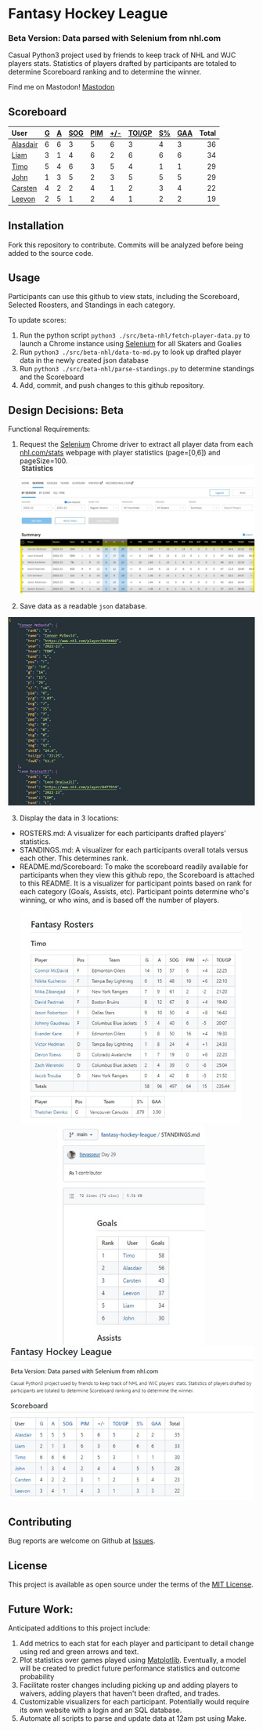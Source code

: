 # Fantasy Hockey League
### Beta Version: Data parsed with Selenium from nhl.com
Casual Python3 project used by friends to keep track of NHL and WJC players stats. Statistics of players drafted by participants are totaled to determine Scoreboard ranking and to determine the winner.

 Find me on Mastodon! <a rel="me" href="https://techhub.social/@leevonlevasseur">Mastodon</a>
## Scoreboard
| User | [G](https://github.com/llevasseur/fantasy-hockey-league/blob/main/STANDINGS.md#user-content-goals) | [A](https://github.com/llevasseur/fantasy-hockey-league/blob/main/STANDINGS.md#user-content-assists) | [SOG](https://github.com/llevasseur/fantasy-hockey-league/blob/main/STANDINGS.md#user-content-shots-on-goal) | [PIM](https://github.com/llevasseur/fantasy-hockey-league/blob/main/STANDINGS.md#user-content-penalties-in-minutes) | [+/-](https://github.com/llevasseur/fantasy-hockey-league/blob/main/STANDINGS.md#user-content-plus--minus) | [TOI/GP](https://github.com/llevasseur/fantasy-hockey-league/blob/main/STANDINGS.md#user-content-average-time-on-ice) | [S%](https://github.com/llevasseur/fantasy-hockey-league/blob/main/STANDINGS.md#user-content-save-percentage) | [GAA](https://github.com/llevasseur/fantasy-hockey-league/blob/main/STANDINGS.md#user-content-goals-against-average) | Total |
| :--- | ---- | ---- | ---- | ---- | ---- | ---- | ---- | ---- |  -----: |
| [Alasdair](https://github.com/llevasseur/fantasy-hockey-league/blob/main/ROSTERS.md#Alasdair) | 6 | 6 | 3 | 5 | 6 | 3 | 4 | 3 | 36 |
| [Liam](https://github.com/llevasseur/fantasy-hockey-league/blob/main/ROSTERS.md#Liam) | 3 | 1 | 4 | 6 | 2 | 6 | 6 | 6 | 34 |
| [Timo](https://github.com/llevasseur/fantasy-hockey-league/blob/main/ROSTERS.md#Timo) | 5 | 4 | 6 | 3 | 5 | 4 | 1 | 1 | 29 |
| [John](https://github.com/llevasseur/fantasy-hockey-league/blob/main/ROSTERS.md#John) | 1 | 3 | 5 | 2 | 3 | 5 | 5 | 5 | 29 |
| [Carsten](https://github.com/llevasseur/fantasy-hockey-league/blob/main/ROSTERS.md#Carsten) | 4 | 2 | 2 | 4 | 1 | 2 | 3 | 4 | 22 |
| [Leevon](https://github.com/llevasseur/fantasy-hockey-league/blob/main/ROSTERS.md#Leevon) | 2 | 5 | 1 | 2 | 4 | 1 | 2 | 2 | 19 |
## Installation
Fork this repository to contribute. Commits will be analyzed before being added to the source code.
## Usage
Participants can use this github to view stats, including the Scoreboard, Selected Roosters, and Standings in each category.

To update scores:
1. Run the python script `python3 ./src/beta-nhl/fetch-player-data.py` to launch a Chrome instance using [Selenium](https://selenium-python.readthedocs.io/) for all Skaters and Goalies
2. Run `python3 ./src/beta-nhl/data-to-md.py` to look up drafted player data in the newly created json database
3. Run `python3 ./src/beta-nhl/parse-standings.py` to determine standings and the Scoreboard
4. Add, commit, and push changes to this github repository.
## Design Decisions: Beta
Functional Requirements:
1. Request the [Selenium](https://selenium-python.readthedocs.io/) Chrome driver to extract all player data from each [nhl.com/stats](https://www.nhl.com/stats/skaters?reportType=season&seasonFrom=20222023&seasonTo=20222023&gameType=2&filter=gamesPlayed,gte,1&sort=points,goals,assists&page=0&pageSize=100) webpage with player statistics (page=[0,6]) and pageSize=100.
<kbd>![nhl.com stats webpage example](/public/images/selenium_source.jpg)</kbd>

2. Save data as a readable `json` database.

<kbd>![json database entry example](/public/images/new_json_database.jpg)</kbd>

3. Display the data in 3 locations: 
* ROSTERS.md: A visualizer for each participants drafted players' statistics. 
* STANDINGS.md: A visualizer for each participants overall totals versus each other. This determines rank. 
* README.md/Scoreboard: To make the scoreboard readily available for participants when they view this github repo, the Scoreboard is attached to this README. It is a visualizer for participant points based on rank for each category (Goals, Assists, etc). Participant points determine who's winning, or who wins, and is based off the number of players.
<p align='center'><kbd><img src='/public/images/roster_example.jpg' width='450' /></kbd><kbd><img src='/public/images/standings_example.jpg' width='300' /></kbd><kbd><img src='/public/images/scoreboard_example.jpg' width='500' /></kbd></p>

## Contributing
Bug reports are welcome on Github at [Issues](https://github.com/llevasseur/world-juniors-2022/issues).
## License
This project is available as open source under the terms of the [MIT License](https://opensource.org/licenses/MIT).
## Future Work:
Anticipated additions to this project include:
1. Add metrics to each stat for each player and participant to detail change using red and green arrows and text.
2. Plot statistics over games played using [Matplotlib](https://matplotlib.org/). Eventually, a model will be created to predict future performance statistics and outcome probability
3. Facilitate roster changes including picking up and adding players to waivers, adding players that haven't been drafted, and trades.
4. Customizable visualizers for each participant. Potentially would require its own website with a login and an SQL database.
5. Automate all scripts to parse and update data at 12am pst using Make.
